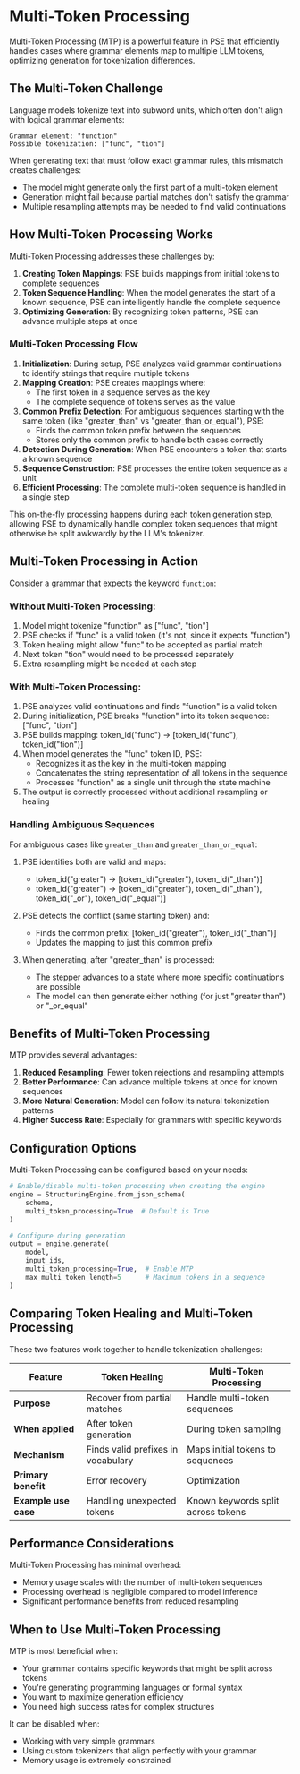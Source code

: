 # Multi-Token Processing

Multi-Token Processing (MTP) is a powerful feature in PSE that efficiently handles cases where grammar elements map to multiple LLM tokens, optimizing generation for tokenization differences.

## The Multi-Token Challenge

Language models tokenize text into subword units, which often don't align with logical grammar elements:

```
Grammar element: "function"
Possible tokenization: ["func", "tion"] 
```

When generating text that must follow exact grammar rules, this mismatch creates challenges:
- The model might generate only the first part of a multi-token element
- Generation might fail because partial matches don't satisfy the grammar
- Multiple resampling attempts may be needed to find valid continuations

## How Multi-Token Processing Works

Multi-Token Processing addresses these challenges by:

1. **Creating Token Mappings**: PSE builds mappings from initial tokens to complete sequences
2. **Token Sequence Handling**: When the model generates the start of a known sequence, PSE can intelligently handle the complete sequence
3. **Optimizing Generation**: By recognizing token patterns, PSE can advance multiple steps at once

### Multi-Token Processing Flow

1. **Initialization**: During setup, PSE analyzes valid grammar continuations to identify strings that require multiple tokens
2. **Mapping Creation**: PSE creates mappings where:
   - The first token in a sequence serves as the key
   - The complete sequence of tokens serves as the value
3. **Common Prefix Detection**: For ambiguous sequences starting with the same token (like "greater_than" vs "greater_than_or_equal"), PSE:
   - Finds the common token prefix between the sequences
   - Stores only the common prefix to handle both cases correctly
4. **Detection During Generation**: When PSE encounters a token that starts a known sequence
5. **Sequence Construction**: PSE processes the entire token sequence as a unit
6. **Efficient Processing**: The complete multi-token sequence is handled in a single step

This on-the-fly processing happens during each token generation step, allowing PSE to dynamically handle complex token sequences that might otherwise be split awkwardly by the LLM's tokenizer.

## Multi-Token Processing in Action

Consider a grammar that expects the keyword `function`:

### Without Multi-Token Processing:
1. Model might tokenize "function" as ["func", "tion"]
2. PSE checks if "func" is a valid token (it's not, since it expects "function")
3. Token healing might allow "func" to be accepted as partial match
4. Next token "tion" would need to be processed separately
5. Extra resampling might be needed at each step

### With Multi-Token Processing:
1. PSE analyzes valid continuations and finds "function" is a valid token
2. During initialization, PSE breaks "function" into its token sequence: ["func", "tion"]
3. PSE builds mapping: token_id("func") → [token_id("func"), token_id("tion")]
4. When model generates the "func" token ID, PSE:
   - Recognizes it as the key in the multi-token mapping
   - Concatenates the string representation of all tokens in the sequence
   - Processes "function" as a single unit through the state machine
5. The output is correctly processed without additional resampling or healing

### Handling Ambiguous Sequences

For ambiguous cases like `greater_than` and `greater_than_or_equal`:

1. PSE identifies both are valid and maps:
   - token_id("greater") → [token_id("greater"), token_id("_than")]
   - token_id("greater") → [token_id("greater"), token_id("_than"), token_id("_or"), token_id("_equal")]

2. PSE detects the conflict (same starting token) and:
   - Finds the common prefix: [token_id("greater"), token_id("_than")]
   - Updates the mapping to just this common prefix

3. When generating, after "greater_than" is processed:
   - The stepper advances to a state where more specific continuations are possible
   - The model can then generate either nothing (for just "greater than") or "_or_equal"

## Benefits of Multi-Token Processing

MTP provides several advantages:

1. **Reduced Resampling**: Fewer token rejections and resampling attempts
2. **Better Performance**: Can advance multiple tokens at once for known sequences
3. **More Natural Generation**: Model can follow its natural tokenization patterns
4. **Higher Success Rate**: Especially for grammars with specific keywords

## Configuration Options

Multi-Token Processing can be configured based on your needs:

```python
# Enable/disable multi-token processing when creating the engine
engine = StructuringEngine.from_json_schema(
    schema,
    multi_token_processing=True  # Default is True
)

# Configure during generation
output = engine.generate(
    model,
    input_ids,
    multi_token_processing=True,  # Enable MTP
    max_multi_token_length=5      # Maximum tokens in a sequence
)
```

## Comparing Token Healing and Multi-Token Processing

These two features work together to handle tokenization challenges:

| Feature | Token Healing | Multi-Token Processing |
|---------|---------------|------------------------|
| **Purpose** | Recover from partial matches | Handle multi-token sequences |
| **When applied** | After token generation | During token sampling |
| **Mechanism** | Finds valid prefixes in vocabulary | Maps initial tokens to sequences |
| **Primary benefit** | Error recovery | Optimization |
| **Example use case** | Handling unexpected tokens | Known keywords split across tokens |

## Performance Considerations

Multi-Token Processing has minimal overhead:
- Memory usage scales with the number of multi-token sequences
- Processing overhead is negligible compared to model inference
- Significant performance benefits from reduced resampling

## When to Use Multi-Token Processing

MTP is most beneficial when:

- Your grammar contains specific keywords that might be split across tokens
- You're generating programming languages or formal syntax
- You want to maximize generation efficiency
- You need high success rates for complex structures

It can be disabled when:
- Working with very simple grammars
- Using custom tokenizers that align perfectly with your grammar
- Memory usage is extremely constrained